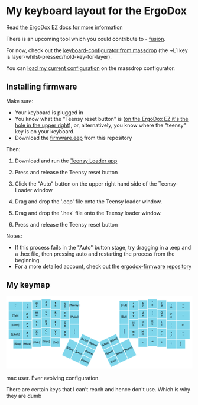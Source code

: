 # My keyboard layout for the ErgoDox

[Read the ErgoDox EZ docs for more information](https://github.com/ErgoDox-EZ/docs)

There is an upcoming tool which you could contribute to - [fusion](https://github.com/ErgoDox-EZ/fusion). 

For now, check out the [keyboard-configurator from massdrop](https://keyboard-configurator.massdrop.com/ext/ergodox) (the ~L1 key is layer-whilst-pressed/hold-key-for-layer). 

You can [load my current configuration](https://keyboard-configurator.massdrop.com/ext/ergodox/?referer=JG8K58&hash=01e500269b961cdf91d4d07bf5b89dc9) on the massdrop configurator.

## Installing firmware

Make sure:

* Your keyboard is plugged in
* You know what the "Teensy reset button" is ([on the ErgoDox EZ it's the hole in the upper right](https://github.com/ErgoDox-EZ/docs/blob/master/tiny_reset_button.jpg)), or, alternatively, you know where the "teensy" key is on your keyboard.
* Download the [firmware.eep](firmware.eep) from this repository

Then:

1. Download and run the [Teensy Loader app](http://www.pjrc.com/teensy/loader.html)

2. Press and release the Teensy reset button

3. Click the "Auto" button on the upper right hand side of the Teensy-Loader window

4. Drag and drop the '.eep' file onto the Teensy loader window. 

5. Drag and drop the '.hex' file onto the Teensy loader window.

6. Press and release the Teensy reset button

Notes:

* If this process fails in the "Auto" button stage, try dragging in a .eep and a .hex file, then pressing auto and restarting the process from the beginning.
* For a more detailed account, check out the [ergodox-firmware repository](https://github.com/benblazak/ergodox-firmware#load-firmware-onto-the-teensy)

## My keymap

![@sethherr keymap](sethmap.png) 

mac user. Ever evolving configuration.

There are certain keys that I can't reach and hence don't use. Which is why they are dumb